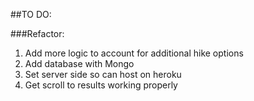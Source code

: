 ##TO DO:

###Refactor:
1. Add more logic to account for additional hike options
1. Add database with Mongo
1. Set server side so can host on heroku
1. Get scroll to results working properly
